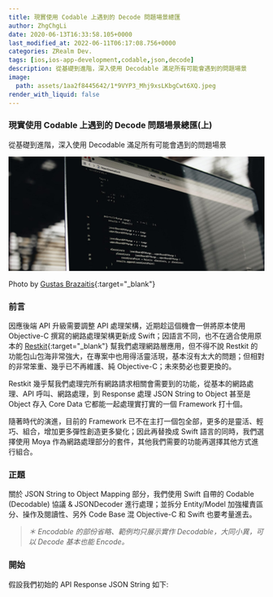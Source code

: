 ```yaml
---
title: 現實使用 Codable 上遇到的 Decode 問題場景總匯
author: ZhgChgLi
date: 2020-06-13T16:33:58.105+0000
last_modified_at: 2022-06-11T06:17:08.756+0000
categories: ZRealm Dev.
tags: [ios,ios-app-development,codable,json,decode]
description: 從基礎到進階，深入使用 Decodable 滿足所有可能會遇到的問題場景
image:
  path: assets/1aa2f8445642/1*9VYP3_Mhj9xsLKbgCwt6XQ.jpeg
render_with_liquid: false
---
```


### 現實使用 Codable 上遇到的 Decode 問題場景總匯\(上\)

從基礎到進階，深入使用 Decodable 滿足所有可能會遇到的問題場景


![Photo by [Gustas Brazaitis](https://unsplash.com/@gustasbrazaitis){:target="_blank"}](/assets/1aa2f8445642/1*9VYP3_Mhj9xsLKbgCwt6XQ.jpeg)

Photo by [Gustas Brazaitis](https://unsplash.com/@gustasbrazaitis){:target="_blank"}
### 前言

因應後端 API 升級需要調整 API 處理架構，近期趁這個機會一併將原本使用 Objective\-C 撰寫的網路處理架構更新成 Swift；因語言不同，也不在適合使用原本的 [Restkit](https://github.com/RestKit/RestKit){:target="_blank"} 幫我們處理網路層應用，但不得不說 Restkit 的功能包山包海非常強大，在專案中也用得活靈活現，基本沒有太大的問題；但相對的非常笨重、幾乎已不再維護、純 Objective\-C；未來勢必也要更換的。

Restkit 幾乎幫我們處理完所有網路請求相關會需要到的功能，從基本的網路處理、API 呼叫、網路處理，到 Response 處理 JSON String to Object 甚至是 Object 存入 Core Data 它都能一起處理實打實的一個 Framework 打十個。

隨著時代的演進，目前的 Framework 已不在主打一個包全部，更多的是靈活、輕巧、組合，增加更多彈性創造更多變化；因此再替換成 Swift 語言的同時，我們選擇使用 Moya 作為網路處理部分的套件，其他我們需要的功能再選擇其他方式進行組合。
### 正題

關於 JSON String to Object Mapping 部分，我們使用 Swift 自帶的 Codable \(Decodable\) 協議 & JSONDecoder 進行處理；並拆分 Entity/Model 加強權責區分、操作及閱讀性、另外 Code Base 混 Objective\-C 和 Swift 也要考量進去。


> _＊ Encodable 的部份省略、範例均只展示實作 Decodable，大同小異，可以 Decode 基本也能 Encode。_ 




### 開始

假設我們初始的 API Response JSON String 如下:
